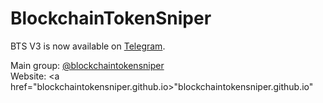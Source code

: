 <h1>BlockchainTokenSniper</h1>

BTS V3 is now available on <a href="t.me/btsv3bot">Telegram</a>.

Main group: <a href="t.me/blockchaintokensniper">@blockchaintokensniper</a><br>
Website: <a href="blockchaintokensniper.github.io>"blockchaintokensniper.github.io"</a>
